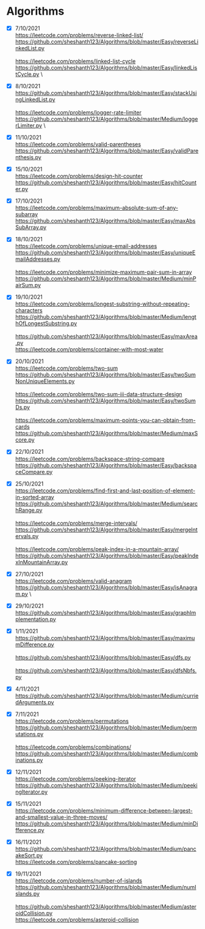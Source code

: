 # Algorithms
- [x] 7/10/2021 \
https://leetcode.com/problems/reverse-linked-list/ \
https://github.com/sheshanth123/Algorithms/blob/master/Easy/reverseLinkedList.py \
\
https://leetcode.com/problems/linked-list-cycle \
https://github.com/sheshanth123/Algorithms/blob/master/Easy/linkedListCycle.py \

- [x] 8/10/2021 \
https://github.com/sheshanth123/Algorithms/blob/master/Easy/stackUsingLinkedList.py \
\
https://leetcode.com/problems/logger-rate-limiter \
https://github.com/sheshanth123/Algorithms/blob/master/Medium/loggerLimiter.py \

- [x] 11/10/2021 \
https://leetcode.com/problems/valid-parentheses  \
https://github.com/sheshanth123/Algorithms/blob/master/Easy/validParenthesis.py

- [x] 15/10/2021 \
https://leetcode.com/problems/design-hit-counter \
https://github.com/sheshanth123/Algorithms/blob/master/Easy/hitCounter.py

- [x] 17/10/2021 \
https://leetcode.com/problems/maximum-absolute-sum-of-any-subarray \
https://github.com/sheshanth123/Algorithms/blob/master/Easy/maxAbsSubArray.py

- [x] 18/10/2021 \
https://leetcode.com/problems/unique-email-addresses \
https://github.com/sheshanth123/Algorithms/blob/master/Easy/uniqueEmailAddresses.py \
\
https://leetcode.com/problems/minimize-maximum-pair-sum-in-array \
https://github.com/sheshanth123/Algorithms/blob/master/Medium/minPairSum.py

- [x] 19/10/2021 \
https://leetcode.com/problems/longest-substring-without-repeating-characters \
https://github.com/sheshanth123/Algorithms/blob/master/Medium/lengthOfLongestSubstring.py \
\
https://github.com/sheshanth123/Algorithms/blob/master/Easy/maxArea.py \
https://leetcode.com/problems/container-with-most-water 

- [x] 20/10/2021 \
https://leetcode.com/problems/two-sum \
https://github.com/sheshanth123/Algorithms/blob/master/Easy/twoSumNonUniqueElements.py \
\
https://leetcode.com/problems/two-sum-iii-data-structure-design \
https://github.com/sheshanth123/Algorithms/blob/master/Easy/twoSumDs.py \
\
https://leetcode.com/problems/maximum-points-you-can-obtain-from-cards \
https://github.com/sheshanth123/Algorithms/blob/master/Medium/maxScore.py

- [x] 22/10/2021 \
https://leetcode.com/problems/backspace-string-compare \
https://github.com/sheshanth123/Algorithms/blob/master/Easy/backspaceCompare.py

- [x] 25/10/2021 \
https://leetcode.com/problems/find-first-and-last-position-of-element-in-sorted-array \
https://github.com/sheshanth123/Algorithms/blob/master/Medium/searchRange.py \
\
https://leetcode.com/problems/merge-intervals/ \
https://github.com/sheshanth123/Algorithms/blob/master/Easy/mergeIntervals.py \
\
https://leetcode.com/problems/peak-index-in-a-mountain-array/ \
https://github.com/sheshanth123/Algorithms/blob/master/Easy/peakIndexInMountainArray.py

- [x] 27/10/2021 \
https://leetcode.com/problems/valid-anagram \
https://github.com/sheshanth123/Algorithms/blob/master/Easy/isAnagram.py \

- [x] 29/10/2021 \
https://github.com/sheshanth123/Algorithms/blob/master/Easy/graphImplementation.py

- [x] 1/11/2021 \
https://github.com/sheshanth123/Algorithms/blob/master/Easy/maximumDifference.py \
\
https://github.com/sheshanth123/Algorithms/blob/master/Easy/dfs.py \
\
https://github.com/sheshanth123/Algorithms/blob/master/Easy/dfsNbfs.py

- [x] 4/11/2021 \
https://github.com/sheshanth123/Algorithms/blob/master/Medium/curriedArguments.py

- [x] 7/11/2021 \
https://leetcode.com/problems/permutations \
https://github.com/sheshanth123/Algorithms/blob/master/Medium/permutations.py \
\
https://leetcode.com/problems/combinations/ \
https://github.com/sheshanth123/Algorithms/blob/master/Medium/combinations.py

- [x] 12/11/2021 \
https://leetcode.com/problems/peeking-iterator \
https://github.com/sheshanth123/Algorithms/blob/master/Medium/peekingIterator.py

- [x] 15/11/2021 \
https://leetcode.com/problems/minimum-difference-between-largest-and-smallest-value-in-three-moves/ \
https://github.com/sheshanth123/Algorithms/blob/master/Medium/minDifference.py

- [x] 16/11/2021 \
https://github.com/sheshanth123/Algorithms/blob/master/Medium/pancakeSort.py \
https://leetcode.com/problems/pancake-sorting

- [x] 19/11/2021 \
https://leetcode.com/problems/number-of-islands \
https://github.com/sheshanth123/Algorithms/blob/master/Medium/numIslands.py \
\
https://github.com/sheshanth123/Algorithms/blob/master/Medium/asteroidCollision.py \
https://leetcode.com/problems/asteroid-collision
